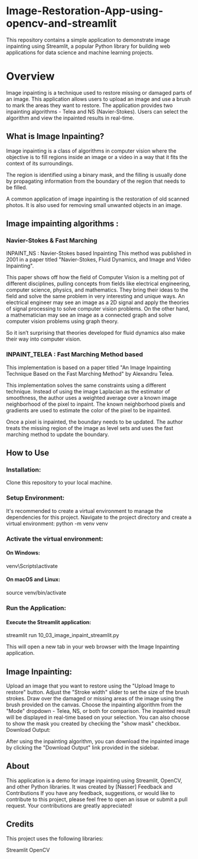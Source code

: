# Image-Restoration-App-using-opencv-and-streamlit
This repository contains a simple application to demonstrate image inpainting using Streamlit, a popular Python library for building web applications for data science and machine learning projects.

# Overview
Image inpainting is a technique used to restore missing or damaged parts of an image. This application allows users to upload an image and use a brush to mark the areas they want to restore. The application provides two inpainting algorithms - Telea and NS (Navier-Stokes). Users can select the algorithm and view the inpainted results in real-time.

## What is Image Inpainting?
Image inpainting is a class of algorithms in computer vision where the objective is to fill regions inside an image or a video in a way that it fits the context of its surroundings.

The region is identified using a binary mask, and the filling is usually done by propagating information from the boundary of the region that needs to be filled.

A common application of image inpainting is the restoration of old scanned photos. It is also used for removing small unwanted objects in an image.
## Image impainting algorithms : 
### Navier-Stokes & Fast Marching
INPAINT_NS : Navier-Stokes based Inpainting
This method was published in 2001 in a paper titled "Navier-Stokes, Fluid Dynamics, and Image and Video Inpainting".

This paper shows off how the field of Computer Vision is a melting pot of different disciplines, pulling concepts from fields like electrical engineering, computer science, physics, and mathematics. They bring their ideas to the field and solve the same problem in very interesting and unique ways. An electrical engineer may see an image as a 2D signal and apply the theories of signal processing to solve computer vision problems. On the other hand, a mathematician may see an image as a connected graph and solve computer vision problems using graph theory.

So it isn’t surprising that theories developed for fluid dynamics also make their way into computer vision.

### INPAINT_TELEA : Fast Marching Method based
This implementation is based on a paper titled "An Image Inpainting Technique Based on the Fast Marching Method" by Alexandru Telea.

This implementation solves the same constraints using a different technique. Instead of using the image Laplacian as the estimator of smoothness, the author uses a weighted average over a known image neighborhood of the pixel to inpaint. The known neighborhood pixels and gradients are used to estimate the color of the pixel to be inpainted.

Once a pixel is inpainted, the boundary needs to be updated. The author treats the missing region of the image as level sets and uses the fast marching method to update the boundary.

## How to Use
### Installation:

Clone this repository to your local machine.

### Setup Environment:

It's recommended to create a virtual environment to manage the dependencies for this project.
Navigate to the project directory and create a virtual environment: python -m venv venv
### Activate the virtual environment:
#### On Windows:
venv\Scripts\activate
#### On macOS and Linux:
source venv/bin/activate

### Run the Application:

#### Execute the Streamlit application:

streamlit run 10_03_image_inpaint_streamlit.py

This will open a new tab in your web browser with the Image Inpainting application.

## Image Inpainting:

Upload an image that you want to restore using the "Upload Image to restore" button.
Adjust the "Stroke width" slider to set the size of the brush strokes.
Draw over the damaged or missing areas of the image using the brush provided on the canvas.
Choose the inpainting algorithm from the "Mode" dropdown - Telea, NS, or both for comparison.
The inpainted result will be displayed in real-time based on your selection.
You can also choose to show the mask you created by checking the "show mask" checkbox.
Download Output:

After using the inpainting algorithm, you can download the inpainted image by clicking the "Download Output" link provided in the sidebar.
## About
This application is a demo for image inpainting using Streamlit, OpenCV, and other Python libraries. It was created by [Nasser] 
Feedback and Contributions
If you have any feedback, suggestions, or would like to contribute to this project, please feel free to open an issue or submit a pull request. Your contributions are greatly appreciated!

## Credits
This project uses the following libraries:

Streamlit
OpenCV

